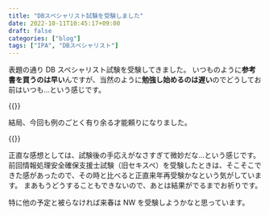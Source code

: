```yaml
---
title: "DBスペシャリスト試験を受験しました"
date: 2022-10-11T10:45:17+09:00
draft: false
categories: ["blog"]
tags: ["IPA", "DBスペシャリスト"]
---
```


表題の通り DB スペシャリスト試験を受験してきました。
いつものように**参考書を買うのは早い**んですが、当然のように**勉強し始めるのは遅い**のでどうしてお前はいつも...という感じです。

{{<tweet user="Kasega0" id="1549605719753666560">}}

結局、今回も例のごとく有り余る才能頼りになりました。

{{<tweet user="Kasega0" id="1578922500867518464">}}

正直な感想としては、試験後の手応えがなさすぎて微妙だな...という感じです。
前回情報処理安全確保支援士試験（旧セキスペ）を受験したときは、そこそこできた感があったので、その時と比べると正直来年再受験かなという気がしています。
まあもうどうすることもできないので、あとは結果がでるまでお祈りです。

特に他の予定と被らなければ来春は NW を受験しようかなと思っています。
